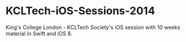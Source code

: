 # KCLTech-iOS-Sessions-2014
King's College London - KCLTech Society's iOS session with 10 weeks material in Swift and iOS 8.

